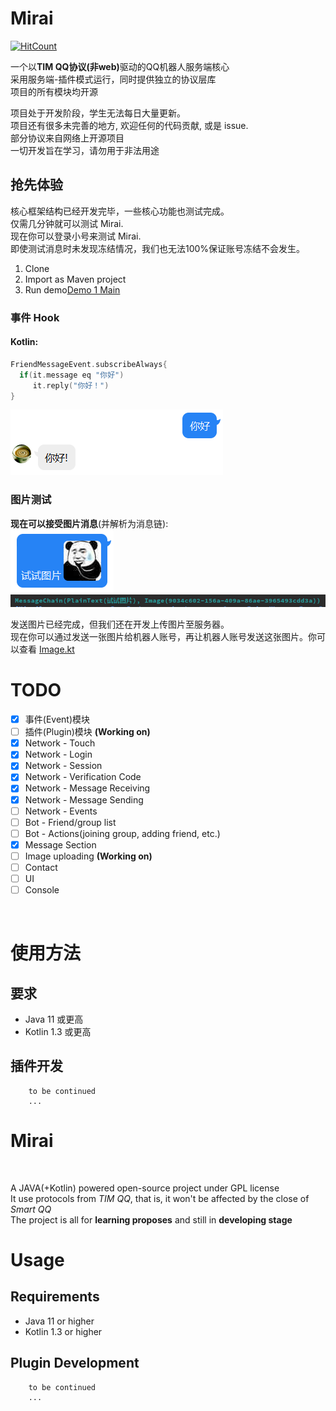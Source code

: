 # Mirai
[![HitCount](http://hits.dwyl.io/him188/mamoe/mirai.svg)](http://hits.dwyl.io/him188/mamoe/mirai)

一个以<b>TIM QQ协议(非web)</b>驱动的QQ机器人服务端核心   
采用服务端-插件模式运行，同时提供独立的协议层库  
项目的所有模块均开源
  
项目处于开发阶段，学生无法每日大量更新。  
项目还有很多未完善的地方, 欢迎任何的代码贡献, 或是 issue.   
部分协议来自网络上开源项目  
一切开发旨在学习，请勿用于非法用途  

## 抢先体验  
核心框架结构已经开发完毕，一些核心功能也测试完成。  
仅需几分钟就可以测试 Mirai.  
现在你可以登录小号来测试 Mirai.  
即使测试消息时未发现冻结情况，我们也无法100%保证账号冻结不会发生。

1. Clone
2. Import as Maven project
3. Run demo[Demo 1 Main](mirai-demos/mirai-demo-1/src/main/java/demo1/Main.kt#L22)

### 事件 Hook
#### Kotlin:
```kotlin
FriendMessageEvent.subscribeAlways{
  if(it.message eq "你好")
     it.reply("你好！")
}
```
![AYWVE86P](.github/A%7DYWVE860U%28%25YQD%24R1GB1%5BP.png)

### 图片测试
**现在可以接受图片消息**(并解析为消息链):  
![JsssF](.github/J%5DCE%29IK4BU08%28EO~UVLJ%7B%5BF.png)  
![](.github/68f8fec9.png)

发送图片已经完成，但我们还在开发上传图片至服务器。  
现在你可以通过发送一张图片给机器人账号，再让机器人账号发送这张图片。你可以查看 [Image.kt](mirai-core/src/jvmMain/kotlin/net/mamoe/mirai/message/defaults/Image.kt#L20-L93)

# TODO
- [x] 事件(Event)模块  
- [ ] 插件(Plugin)模块  **(Working on)**
- [x] Network - Touch  
- [X] Network - Login
- [X] Network - Session  
- [X] Network - Verification Code
- [X] Network - Message Receiving  
- [X] Network - Message Sending  
- [ ] Network - Events
- [ ] Bot - Friend/group list
- [ ] Bot - Actions(joining group, adding friend, etc.)
- [x] Message Section
- [ ] Image uploading **(Working on)**
- [ ] Contact  
- [ ] UI
- [ ] Console

<br>

# 使用方法
## 要求
- Java 11 或更高
- Kotlin 1.3 或更高
## 插件开发
``` text
    to be continued
    ...
```

# Mirai

<br>

A JAVA(+Kotlin) powered open-source project under GPL license<br>
It use protocols from <i>TIM QQ</i>, that is, it won't be affected by the close of <i>Smart QQ</i><br>
The project is all for <b>learning proposes</b> and still in <b>developing stage</b><br>

# Usage
## Requirements
- Java 11 or higher
- Kotlin 1.3 or higher
## Plugin Development
``` text
    to be continued
    ...
```




